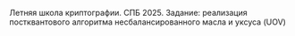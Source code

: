 Летняя школа криптографии. СПБ 2025. 
Задание: реализация постквантового алгоритма несбалансированного масла и уксуса (UOV)
